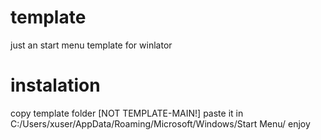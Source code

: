 # template
just an start menu template for winlator

# instalation
copy template folder [NOT TEMPLATE-MAIN!]
paste it in C:/Users/xuser/AppData/Roaming/Microsoft/Windows/Start Menu/
enjoy
